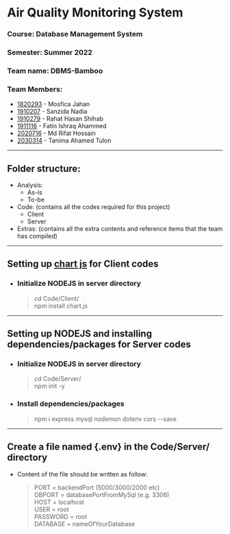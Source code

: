 # Air Quality Monitoring System

### Course: Database Management System

### Semester: Summer 2022

### Team name: DBMS-Bamboo

### Team Members:

- [1820293](https://github.com/Mosfica) - Mosfica Jahan
- [1910207](https://github.com/1910207) - Sanzida Nadia
- [1910279](https://gitHub.com/RHShihab) - Rahat Hasan Shihab
- [1911116](https://github.com/ishraqfatin) - Fatin Ishraq Ahammed
- [2020716](https://github.com/muhammadrefath) - Md Rifat Hossain
- [2030314](https://github.com/tanima1010) - Tanima Ahamed Tulon

<hr>

## Folder structure:

- Analysis:
  - As-is
  - To-be
- Code: (contains all the codes required for this project)
  - Client
  - Server
- Extras: (contains all the extra contents and reference items that the team has compiled)

<hr>

## Setting up [chart js](https://www.chartjs.org/) for Client codes

- ### Initialize NODEJS in server directory

  > cd Code/Client/ <br>
  > npm install chart.js

<hr>

## Setting up NODEJS and installing dependencies/packages for Server codes

- ### Initialize NODEJS in server directory

  > cd Code/Server/ <br>
  > npm init -y

- ### Install dependencies/packages
  > npm i express mysql nodemon dotenv cors --save

<hr>

## Create a file named {.env} in the Code/Server/ directory

- Content of the file should be written as follow:
  > PORT = backendPort (5000/3000/2000 etc) <br>
  > DBPORT = databasePortFromMySql (e.g. 3306) <br>
  > HOST = localhost <br>
  > USER = root <br>
  > PASSWORD = root <br>
  > DATABASE = nameOfYourDatabase <br>
